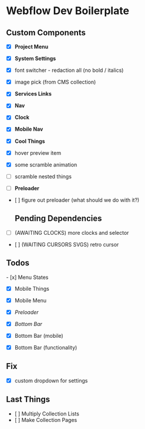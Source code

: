 # Webflow Dev Boilerplate

## Custom Components

- [x] **Project Menu**
- [x] **System Settings**
- [x] font switcher - redaction all (no bold / italics)
- [x] image pick (from CMS collection)
- [x] **Services Links**
- [x] **Nav**
- [x] **Clock**
- [x] **Mobile Nav**

- [x] **Cool Things**
- [x] hover preview item
- [x] some scramble animation
- [ ] scramble nested things

- [ ] **Preloader**
- [ ] figure out preloader (what should we do with it?)

  ## Pending Dependencies

- [ ] (AWAITING CLOCKS) more clocks and selector
- [ ] (WAITING CURSORS SVGS) retro cursor

## Todos

- [x] Menu States

- [x] Mobile Things

- [x] Mobile Menu

- [x] _Preloader_

- [x] _Bottom Bar_
- [x] Bottom Bar (mobile)
- [x] Bottom Bar (functionality)

## Fix

- [x] custom dropdown for settings

## Last Things

- [ ] Multiply Collection Lists
- [ ] Make Collection Pages
